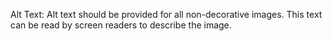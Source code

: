 Alt Text: Alt text should be provided for all non-decorative images. This text can be read by screen readers to describe the image.